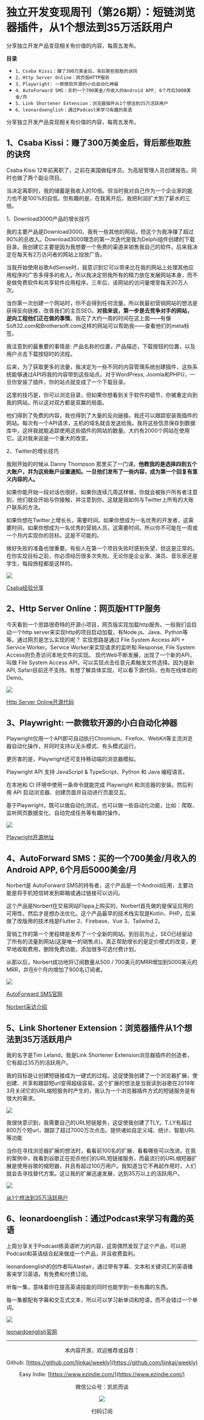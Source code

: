 # 独立开发变现周刊（第26期）：短链浏览器插件，从1个想法到35万活跃用户

分享独立开发产品变现相关有价值的内容，每周五发布。

**目录**
- `1、Csaba Kissi：赚了300万美金后，背后那些取胜的诀窍`
- `2、Http Server Online：网页版HTTP服务`
- `3、Playwright: 一款微软开源的小白自动化神器`
- `4、AutoForward SMS：买的一个700美金/月收入的Android APP, 6个月后5000美金/月`
- `5、Link Shortener Extension：浏览器插件从1个想法到35万活跃用户`
- `6、leonardoenglish：通过Podcast来学习有趣的英语`

分享独立开发产品变现相关有价值的内容，每周五发布。

## 1、Csaba Kissi：赚了300万美金后，背后那些取胜的诀窍

Csaba Kissi 12年前离职了，之前在美国做程序员。为高层管理人员创建报告。同时也做了两个副业项目。

当决定离职时，我的储蓄是我收入的10倍。但当时我对自己作为一个企业家的能力也不是100%的自信。但有趣的是，在我离开后，我把利润扩大到了薪水的三倍。

1、Download3000产品的增长技巧

我的主要产品是Download3000。我有一些其他的网站，但这个为我净赚了超过90%的总收入。Download3000理念的第一次迭代是我为Delphi组件创建的下载目录。我创建它主要是因为我想要一个免费的渠道来销售我自己的软件。后来我决定在每天有2万访问者的网站上投放广告。

当我开始使用谷歌AdSense时，我意识到它可以带来比在我的网站上处理其他应用程序的广告多得多的收入。所以我决定把我所有的精力放在发展网站本身，而不是做免费软件和共享软件应用程序。三年后，该网站的访问量增至每天20万人次。

当你第一次创建一个网站时，你不会得到任何流量。所以我最初营销网站的想法是获得反向链接，改善我们的主页SEO。**对我来说，第一步是去竞争对手的网站，逆向工程他们正在做的事情**。我花了大约一周的时间在这上面——有像Soft32.com和Brothersoft.com这样的网站可以帮助我——查看他们的meta标签。

我注意到的最重要的事情是: 产品名称的位置，产品描述，下载按钮的位置，以及用户点击下载按钮时的流程。

后来，为了获取更多的流量，我决定为一些不同的内容管理系统创建插件，这些系统能够通过API将我的内容带到这些站点。对于WordPress, Joomla和PHPU，一旦你安装了插件，你的站点就变成了一个下载目录。

这里的技巧是，你可以浏览目录，但如果你想看到关于软件的细节，你被重定向到我的网站。所以这对双方都是双赢的局面。

他们得到了免费的内容，我也得到了大量的反向链接。我还可以跟踪安装我插件的网站。每次有一个API请求，主机的域名就会发送给我。我将这些信息保存到数据库中，这样我就能追踪使用这些插件的网站的数量。大约有2000个网站在使用它。这对我来说是一个重大的改变。

2、Twitter的增长技巧

我刚开始的时候从 Danny Thompson 那里买了一门课。**他教我的是选择四到五个大账户，并为这些账户设置通知。一旦他们发布了一些内容，成为第一个回复有意义内容的人。**

如果你能开始一段对话也很好。如果你连续几周这样做，你就会被账户所有者注意到，他们就会开始与你接触，并注意到你。这就是我如何与Twitter上所有的大账户联系的方法。

如果你想在Twitter上增长长，需要时间。如果你想成为一名优秀的开发者，这需要时间。如果你想成为一名优秀的营销人员，这需要时间。所以你不可能在一周或一个月内实现你的目标。这是不可能的。

做好失败的准备也很重要。有些人在第一个项目失败时感到失望，但这是正常的。在你实现目标之前，你必须经历很多次失败。无论你是企业家、演员、音乐家还是学生，每段旅程都是这样的。

![](http://qiniu.gafata.com/2021-10-28-Untitled.png?imageView2/2/w/600)

[Csaba经验分享](https://www.indiehackers.com/post/csaba-kissi-on-earning-3m-his-trick-to-outsmarting-the-competition-and-growing-on-twitter-ea73e81870)

## 2、Http Server Online：网页版HTTP服务

今天看到一个思路很奇特的开源小项目，网页版实现加载http服务。一般我们会启动一个http server来实现http的项目启动加载，有Node.js、Java、Python等等。通过网页是怎么实现的呢？
实现思路是通过 File System Access API + Service Worker。Service Worker来实现请求的监听和        Response, File System Access则负责访问本地文件的实现。
现代Web不断发展，出现了一个新的API，叫做 File System Access API，可以实现点击任意元素触发文件选择。因为是新API, Safari目前还不支持。有想了解具体实现，可以看下源代码，也有在线体验的Demo。

![](http://qiniu.gafata.com/2021-10-28-Untitled%201.png?imageView2/2/w/600)

[Http Server Online开源代码](https://github.com/EtherDream/http-server-online)

## 3、Playwright: 一款微软开源的小白自动化神器

Playwright仅用一个API即可自动执行Chromium、Firefox、WebKit等主流浏览器自动化操作，并同时支持以无头模式、有头模式运行。

更厉害的是，Playwright还可支持移动端的浏览器模拟。

Playwright API 支持 JavaScript & TypeScript、Python 和 Java 编程语言。

在本地和 CI 环境中使用一条命令就能完成 Playwright 和浏览器的安装。然后利用 API 启动浏览器、创建页面并自动进行页面交互。

基于Playwright，既可以做自动化测试，也可以做一些自动化功能，比如：爬取、监听网页数据变化、自动完成任务等有趣的操作。

![](http://qiniu.gafata.com/2021-10-28-Untitled%202.png?imageView2/2/w/600)

[Playwright开源地址](https://github.com/microsoft/playwright)

## 4、AutoForward SMS：买的一个700美金/月收入的Android APP, 6个月后5000美金/月

Norbert是 AutoForward SMS的持有者，这个产品是一个Android应用，主要功能是将手机短信转发到邮箱或通过链接可以访问。

这个产品是Norbert在交易网站Flippa上购买的，Norbert首先做的是保证应用的可用性，然后才是想办法优化。这个产品最早的技术栈实现是Kotlin、PHP，后来做了改版用的技术栈是Flutter 2、Firebase、Vue 3、Tailwind 2。

营销工作的第一个里程碑是发布了一个全新的网站。到目前为止，SEO已经驱动了所有的流量到网站(这是唯一的销售点)。真正帮助增长的是定价模式的改变，更早地收取费用，删除免费功能，添加很多可选付费计划。

从那以后，Norbert成功地将订阅数量从500 / 700美元的MRR增加到5000美元的MRR，并在6个月内增加了900名订阅者。

![](http://qiniu.gafata.com/2021-10-28-Untitled%203.png?imageView2/2/w/600)

[AutoForward SMS官网](https://autoforwardsms.com/)

[Norbert采访介绍](https://www.indiehackers.com/post/how-i-acquired-a-mobile-app-on-flippa-and-grew-it-from-700-mrr-to-5-4k-mrr-d50b9a8e82)

## 5、Link Shortener Extension：浏览器插件从1个想法到35万活跃用户

我的名字是Tim Leland，我是Link Shortener Extension浏览器插件的创造者，它有超过35万的活跃用户。

我的目标是让创建短链接成为一键式的过程。这促使我创建了一个浏览器扩展，使创建、共享和跟踪短url变得超级容易。这个扩展的想法是当我读到谷歌在2019年3月关闭它的URL缩短服务时产生的，我认为一个浏览器插件方式的短链服务是有很大的需求。

![](http://qiniu.gafata.com/2021-10-28-Untitled%204.png?imageView2/2/w/600)

我很快意识到，我需要自己的URL短链服务，这促使我创建了TLY。T.LY有超过800万个短url，跟踪了超过7000万次点击。提供诸如自定义域、统计、智能URL等功能

当你在寻找浏览器扩展的想法时，看看前100名的扩展，看看哪些可以改进。在我的案例中，我看到谷歌正在扼杀他们的URL短链接服务，而最流行的URL缩短器扩展是使用谷歌的缩短器，并且有超过100万用户。我知道当它不再起作用时，人们就会去寻找替代方案。这让我的扩展迅速发展，达到35万以上的活跃用户。

![](http://qiniu.gafata.com/2021-10-28-Untitled%205.png?imageView2/2/w/600)

[从1个想法到35万活跃用户](https://www.indiehackers.com/post/from-idea-to-350k-users-link-shortener-extension-d83ec69fef)

## 6、leonardoenglish：通过Podcast来学习有趣的英语

上周分享关于Podcast练英语听力的内容，这周偶然发现了这个产品，可以把Podcast和英语结合起来做成一个产品，并且收费盈利。

leonardoenglish的创作者叫Alastair，通过带有字幕、文本和关键词汇的英语播客来学习英语。有免费和付费订阅。

听每一集，意味着你在提高英语技能的同时也能学到一些有趣的东西。

每一集都配有字幕和交互式文本，所以可以学习新单词和短语，而不会错过一个单词。

![](http://qiniu.gafata.com/2021-10-28-Untitled%206.png?imageView2/2/w/600)

[leonardoenglish官网](https://www.leonardoenglish.com/)

---
<center>
本内容开源，欢迎推荐或自荐：

Github: [https://github.com/ljinkai/weekly](https://github.com/ljinkai/weekly)


Easy Indie: [https://www.ezindie.com/](https://www.ezindie.com/)

微信公众号：凯凯而谈


![](http://qiniu.gafata.com/2019-03-17-web-bear.jpg?imageView2/2/w/200)

扫码订阅
</center>